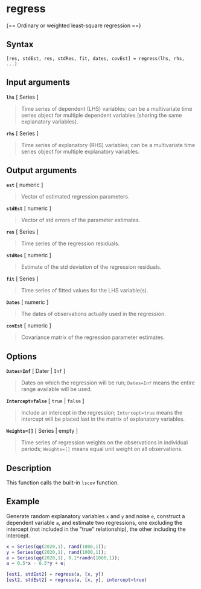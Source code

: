 # regress

{== Ordinary or weighted least-square regression ==}


## Syntax

    [res, stdEst, res, stdRes, fit, dates, covEst] = regress(lhs, rhs, ...)


## Input arguments

__`lhs`__ [ Series ]
>
> Time series of dependent (LHS) variables; can be a multivariate time
> series object for multiple dependent variables (sharing the same
> explanatory variables).
>

__`rhs`__ [ Series ] 
>
> Time series of explanatory (RHS) variables; can be a multivariate time
> series object for multiple explanatory variables.
>

## Output arguments

__`est`__ [ numeric ]
>
> Vector of estimated regression parameters.
>

__`stdEst`__ [ numeric ]
>
> Vector of std errors of the parameter estimates.
>

__`res`__ [ Series ]
>
> Time series of the regression residuals.
>

__`stdRes`__ [ numeric ]
>
> Estimate of the std deviation of the regression residuals.
>

__`fit`__ [ Series ]
>
> Time series of fitted values for the LHS variable(s).
>

__`Dates`__ [ numeric ]
>
> The dates of observations actually used in the regression.
>

__`covEst`__ [ numeric ]
>
> Covariance matrix of the regression parameter estimates.
>

## Options

__`Dates=Inf`__ [ Dater | `Inf` ]
>
> Dates on which the regression will be run; `Dates=Inf` means the entire range
> available will be used.
>

__`Intercept=false`__ [ `true` | `false` ]
>
> Include an intercept in the regression; `Intercept=true` means the
> intercept will be placed last in the matrix of explanatory variables.
>

__`Weights=[]`__ [ Series | empty ]
>
> Time series of regression weights on the observations in individual
> periods; `Weights=[]` means equal unit weight on all observations.
>

## Description

This function calls the built-in `lscov` function.


## Example

Generate random explanatory variables `x` and `y` and noise `e`, construct a dependent
variable `a`, and estimate two regressions, one excluding the intercept
(not included in the "true" relationship), the other including the
intercept.

```matlab
x = Series(qq(2020,1), rand(1000,1));
y = Series(qq(2020,1), rand(1000,1));
e = Series(qq(2020,1), 0.1*randn(1000,1));
a = 0.5*x - 0.5*y + e;

[est1, stdEst2] = regress(a, [x, y])
[est2, stdEst2] = regress(a, [x, y], intercept=true)
```


